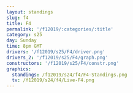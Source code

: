 ```yaml
---
layout: standings
slug: f4
title: F4
permalink: '/f12019/:categories/:title'
category: s25
day: Sunday
time: 8pm GMT
drivers: '/f12019/s25/F4/driver.png'
drivers_2: '/f12019/s25/F4/graph.png'
constructors: '/f12019/s25/F4/constr.png'
graphics:
  standings: /f12019/s24/f4/F4-Standings.png
  tv: /f12019/s24/f4/Live-F4.png
---
```


